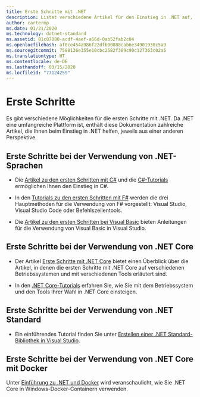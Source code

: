 ```yaml
---
title: Erste Schritte mit .NET
description: Listet verschiedene Artikel für den Einstieg in .NET auf, unterteilt nach Sprache und Plattform.
author: cartermp
ms.date: 01/21/2020
ms.technology: dotnet-standard
ms.assetid: 81c07080-acdf-4aef-a66d-0ab52fab2c04
ms.openlocfilehash: af0ce454a986f22dfb00888cab6e34901930c5a9
ms.sourcegitcommit: 7588136e355e10cbc2582f389c90c127363c02a5
ms.translationtype: HT
ms.contentlocale: de-DE
ms.lasthandoff: 03/15/2020
ms.locfileid: "77124259"
---
```

# <a name="get-started"></a>Erste Schritte

Es gibt verschiedene Möglichkeiten für die ersten Schritte mit .NET. Da .NET eine umfangreiche Plattform ist, enthält diese Dokumentation zahlreiche Artikel, die Ihnen beim Einstieg in .NET helfen, jeweils aus einer anderen Perspektive.

## <a name="get-started-using-net-languages"></a>Erste Schritte bei der Verwendung von .NET-Sprachen

* Die [Artikel zu den ersten Schritten mit C#](../csharp/getting-started/index.md) und die [C#-Tutorials](../csharp/tutorials/index.md) ermöglichen Ihnen den Einstieg in C#.

* In den [Tutorials zu den ersten Schritten mit F#](../fsharp/get-started/index.md) werden die drei Hauptmethoden für die Verwendung von F# vorgestellt: Visual Studio, Visual Studio Code oder Befehlszeilentools.

* Die [Artikel zu den ersten Schritten bei Visual Basic](../visual-basic/getting-started/index.md) bieten Anleitungen für die Verwendung von Visual Basic in Visual Studio.

## <a name="get-started-using-net-core"></a>Erste Schritte bei der Verwendung von .NET Core

* Der Artikel [Erste Schritte mit .NET Core](../core/get-started.md) bietet einen Überblick über die Artikel, in denen die ersten Schritte mit .NET Core auf verschiedenen Betriebssystemen und mit verschiedenen Tools erläutert sind.

* In den [.NET Core-Tutorials](../core/tutorials/index.md) erfahren Sie, wie Sie mit dem Betriebssystem und den Tools Ihrer Wahl in .NET Core einsteigen.

## <a name="get-started-using-net-standard"></a>Erste Schritte bei der Verwendung von .NET Standard

* Ein einführendes Tutorial finden Sie unter [Erstellen einer .NET Standard-Bibliothek in Visual Studio](../core/tutorials/library-with-visual-studio.md).

## <a name="get-started-using-net-core-on-docker"></a>Erste Schritte bei der Verwendung von .NET Core mit Docker

Unter [Einführung zu .NET und Docker](../core/docker/introduction.md) wird veranschaulicht, wie Sie .NET Core in Windows-Docker-Containern verwenden.
